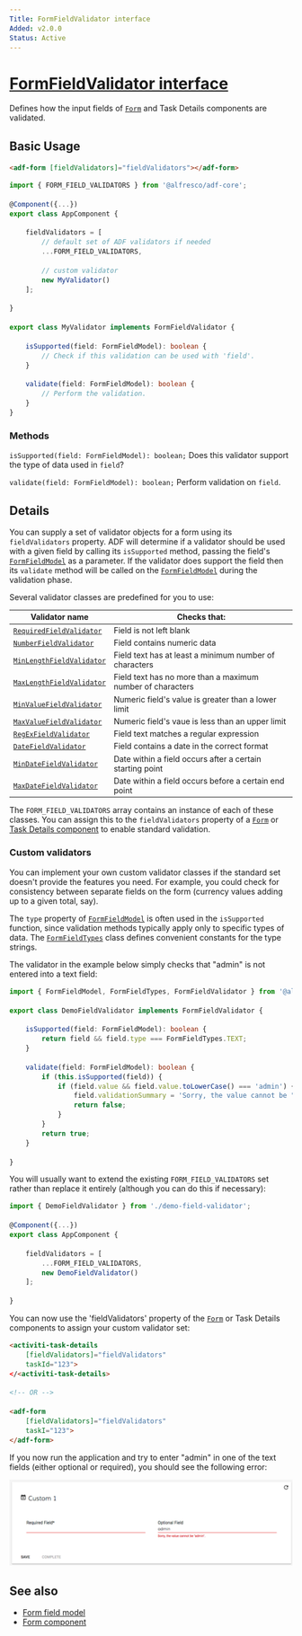 ```yaml
---
Title: FormFieldValidator interface
Added: v2.0.0
Status: Active
---
```


# [FormFieldValidator interface](../../../lib/core/src/lib/form/components/widgets/core/form-field-validator.ts "Defined in form-field-validator.ts")

Defines how the input fields of [`Form`](../../../lib/process-services/src/lib/task-list/models/form.model.ts) and Task Details components are validated.

## Basic Usage

```html
<adf-form [fieldValidators]="fieldValidators"></adf-form>
```

```ts
import { FORM_FIELD_VALIDATORS } from '@alfresco/adf-core';

@Component({...})
export class AppComponent {

    fieldValidators = [
        // default set of ADF validators if needed
        ...FORM_FIELD_VALIDATORS,

        // custom validator
        new MyValidator()
    ];

}

export class MyValidator implements FormFieldValidator {

    isSupported(field: FormFieldModel): boolean {
        // Check if this validation can be used with 'field'.
    }
    
    validate(field: FormFieldModel): boolean {
        // Perform the validation.
    }
}
```

### Methods

`isSupported(field: FormFieldModel): boolean;`
Does this validator support the type of data used in `field`?

`validate(field: FormFieldModel): boolean;`
Perform validation on `field`.

## Details

You can supply a set of validator objects for a form using its `fieldValidators` property.
ADF will determine if a validator should be used with a given field by calling its
`isSupported` method, passing the field's [`FormFieldModel`](../../core/models/form-field.model.md) as a parameter. If the validator
does support the field then its `validate` method will be called on the [`FormFieldModel`](../../core/models/form-field.model.md)
during the validation phase.

Several validator classes are predefined for you to use:

| Validator name | Checks that: |
| -------------- | ------------ |
| [`RequiredFieldValidator`](../../../lib/core/src/lib/form/components/widgets/core/form-field-validator.ts) | Field is not left blank |
| [`NumberFieldValidator`](../../../lib/core/src/lib/form/components/widgets/core/form-field-validator.ts) | Field contains numeric data |
| [`MinLengthFieldValidator`](../../../lib/core/src/lib/form/components/widgets/core/form-field-validator.ts) | Field text has at least a minimum number of characters |
| [`MaxLengthFieldValidator`](../../../lib/core/src/lib/form/components/widgets/core/form-field-validator.ts) | Field text has no more than a maximum number of characters |
| [`MinValueFieldValidator`](../../../lib/core/src/lib/form/components/widgets/core/form-field-validator.ts) | Numeric field's value is greater than a lower limit |
| [`MaxValueFieldValidator`](../../../lib/core/src/lib/form/components/widgets/core/form-field-validator.ts) | Numeric field's vaue is less than an upper limit |
| [`RegExFieldValidator`](../../../lib/core/src/lib/form/components/widgets/core/form-field-validator.ts) | Field text matches a regular expression |
| [`DateFieldValidator`](../../../lib/core/src/lib/form/components/widgets/core/form-field-validator.ts) | Field contains a date in the correct format |
| [`MinDateFieldValidator`](../../../lib/core/src/lib/form/components/widgets/core/form-field-validator.ts) | Date within a field occurs after a certain starting point |
| [`MaxDateFieldValidator`](../../../lib/core/src/lib/form/components/widgets/core/form-field-validator.ts) | Date within a field occurs before a certain end point |

The `FORM_FIELD_VALIDATORS` array contains an instance of each of these classes. You can assign this to the `fieldValidators` property of a [`Form`](../../../lib/process-services/src/lib/task-list/models/form.model.ts) or [Task Details component](../../process-services/components/task-details.component.md) to enable standard validation.

### Custom validators

You can implement your own custom validator classes if the standard set doesn't provide the
features you need. For example, you could check for consistency between separate fields on
the form (currency values adding up to a given total, say).

The `type` property of [`FormFieldModel`](../../core/models/form-field.model.md) is often used in the `isSupported` function, since
validation methods typically apply only to specific types of data.
The [`FormFieldTypes`](../../../lib/core/src/lib/form/components/widgets/core/form-field-types.ts)
class defines convenient constants for the type strings. 

The validator in the example
below simply checks that "admin" is not entered into a text field:

```ts
import { FormFieldModel, FormFieldTypes, FormFieldValidator } from '@alfresco/adf-core';

export class DemoFieldValidator implements FormFieldValidator {

    isSupported(field: FormFieldModel): boolean {
        return field && field.type === FormFieldTypes.TEXT;
    }

    validate(field: FormFieldModel): boolean {
        if (this.isSupported(field)) {
            if (field.value && field.value.toLowerCase() === 'admin') {
                field.validationSummary = 'Sorry, the value cannot be "admin".';
                return false;
            }
        }
        return true;
    }

}
```

You will usually want to extend the existing `FORM_FIELD_VALIDATORS` set rather than replace
it entirely (although you can do this if necessary):

```ts
import { DemoFieldValidator } from './demo-field-validator';

@Component({...})
export class AppComponent {

    fieldValidators = [
        ...FORM_FIELD_VALIDATORS,
        new DemoFieldValidator()
    ];

}
```

You can now use the 'fieldValidators' property of the [`Form`](../../../lib/process-services/src/lib/task-list/models/form.model.ts) or Task Details components to assign your
custom validator set:

```html
<activiti-task-details
    [fieldValidators]="fieldValidators"
    taskId="123">
</<activiti-task-details>

<!-- OR -->

<adf-form
    [fieldValidators]="fieldValidators"
    taskI="123">
</adf-form>
```

If you now run the application and try to enter "admin" in one of the text fields (either optional or required), you should see the following error:

![](../../docassets/images/demo-validator.png)

## See also

-   [Form field model](../models/form-field.model.md)
-   [Form component](../components/form.component.md)
